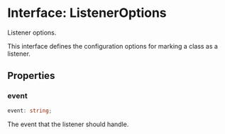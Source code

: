 # Interface: ListenerOptions

Listener options.

This interface defines the configuration options for marking a class as a listener.

## Properties

### event

```ts
event: string;
```

The event that the listener should handle.
